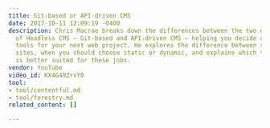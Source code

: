 ```yaml
---
title: Git-based or API-driven CMS
date: 2017-10-11 12:09:19 -0400
description: Chris Macrae breaks down the differences between the two different types
  of Headless CMS — Git-based and API-driven CMS — helping you decide on the right
  tools for your next web project. He explores the difference between static and dynamic
  sites, when you should choose static or dynamic, and explains which type of CMS
  is better suited for these jobs.
vendor: YouTube
video_id: KX4G49ZrvY0
tool:
- tool/contentful.md
- tool/forestry.md
related_content: []

---
```

